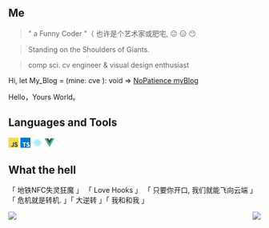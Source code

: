 


## Me
> " a Funny Coder "（ 也许是个艺术家或肥宅,                                  😐 😑 😶

> Standing on the Shoulders of Giants.

> comp sci. cv engineer & visual design enthusiast

Hi, 
let My_Blog = (mine: cve ): void => [NoPatience myBlog](https://nopatience.cn/#/) 

Hello，Yours World。

## Languages and Tools

<code><img height="20" src="https://raw.githubusercontent.com/github/explore/80688e429a7d4ef2fca1e82350fe8e3517d3494d/topics/javascript/javascript.png"></code>
<code><img height="20" src="https://raw.githubusercontent.com/github/explore/80688e429a7d4ef2fca1e82350fe8e3517d3494d/topics/typescript/typescript.png"></code>
<code><img height="20" src="https://raw.githubusercontent.com/github/explore/80688e429a7d4ef2fca1e82350fe8e3517d3494d/topics/react/react.png"></code>
<code><img height="20" src="https://raw.githubusercontent.com/github/explore/80688e429a7d4ef2fca1e82350fe8e3517d3494d/topics/vue/vue.png"></code>

## What the hell
「 地铁NFC失灵狂魔 」
「 Love Hooks 」
「 只要你开口, 我们就能飞向云端 」
「 危机就是转机. 」「 大逆转 」「 我和和我 」

<a>
<img align="left" src="https://github-profile-summary-cards.vercel.app/api/cards/most-commit-language?username=ZiYi0414&theme=nord_dark" />
</a>

<a>
<img align="right"  src='https://github-readme-stats.vercel.app/api?username=ZiYi0414&show_icons=true&include_all_commits=true&title_color=ecf0f1&icon_color=9b59b6&text_color=ecf0f1&bg_color=2c3e50&custom_title=ZiYi414🙄'>
</a>



